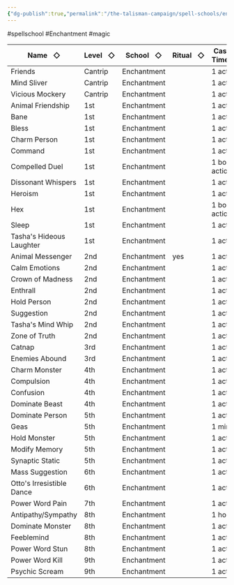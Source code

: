 ```yaml
---
{"dg-publish":true,"permalink":"/the-talisman-campaign/spell-schools/enchantment/","noteIcon":""}
---
```


#spellschool #Enchantment #magic 

|Name   ◇|Level   ◇|School   ◇|Ritual   ◇|Casting Time   ◇|Components   ◇|Concentration   ◇|Source   ◇|
|---|---|---|---|---|---|---|---|
|Friends|Cantrip|Enchantment||1 action|SM|yes|phb 244|
|Mind Sliver|Cantrip|Enchantment||1 action|V||tce 108|
|Vicious Mockery|Cantrip|Enchantment||1 action|V||phb 285|
|Animal Friendship|1st|Enchantment||1 action|VSM||phb 212|
|Bane|1st|Enchantment||1 action|VSM|yes|phb 216|
|Bless|1st|Enchantment||1 action|VSM|yes|phb 219|
|Charm Person|1st|Enchantment||1 action|VS||phb 221|
|Command|1st|Enchantment||1 action|V||phb 223|
|Compelled Duel|1st|Enchantment||1 bonus action|V|yes|phb 224|
|Dissonant Whispers|1st|Enchantment||1 action|V||phb 234|
|Heroism|1st|Enchantment||1 action|VS|yes|phb 250|
|Hex|1st|Enchantment||1 bonus action|VSM|yes|phb 251|
|Sleep|1st|Enchantment||1 action|VSM||phb 276|
|Tasha's Hideous Laughter|1st|Enchantment||1 action|VSM|yes|phb 280|
|Animal Messenger|2nd|Enchantment|yes|1 action|VSM||phb 212|
|Calm Emotions|2nd|Enchantment||1 action|VS|yes|phb 221|
|Crown of Madness|2nd|Enchantment||1 action|VS|yes|phb 229|
|Enthrall|2nd|Enchantment||1 action|VS||phb 238|
|Hold Person|2nd|Enchantment||1 action|VSM|yes|phb 251|
|Suggestion|2nd|Enchantment||1 action|VM|yes|phb 279|
|Tasha's Mind Whip|2nd|Enchantment||1 action|V||tce 115|
|Zone of Truth|2nd|Enchantment||1 action|VS||phb 289|
|Catnap|3rd|Enchantment||1 action|SM||xge 151|
|Enemies Abound|3rd|Enchantment||1 action|VS|yes|xge 155|
|Charm Monster|4th|Enchantment||1 action|VS||xge 151|
|Compulsion|4th|Enchantment||1 action|VS|yes|phb 224|
|Confusion|4th|Enchantment||1 action|VSM|yes|phb 224|
|Dominate Beast|4th|Enchantment||1 action|VS|yes|phb 234|
|Dominate Person|5th|Enchantment||1 action|VS|yes|phb 235|
|Geas|5th|Enchantment||1 minute|V||phb 244|
|Hold Monster|5th|Enchantment||1 action|VSM|yes|phb 251|
|Modify Memory|5th|Enchantment||1 action|VS|yes|phb 261|
|Synaptic Static|5th|Enchantment||1 action|VS||xge 167|
|Mass Suggestion|6th|Enchantment||1 action|VM||phb 258|
|Otto's Irresistible Dance|6th|Enchantment||1 action|V|yes|phb 264|
|Power Word Pain|7th|Enchantment||1 action|V||xge 163|
|Antipathy/Sympathy|8th|Enchantment||1 hour|VSM||phb 214|
|Dominate Monster|8th|Enchantment||1 action|VS|yes|phb 235|
|Feeblemind|8th|Enchantment||1 action|VSM||phb 239|
|Power Word Stun|8th|Enchantment||1 action|V||phb 267|
|Power Word Kill|9th|Enchantment||1 action|V||phb 266|
|Psychic Scream|9th|Enchantment||1 action|S||xge 163|
